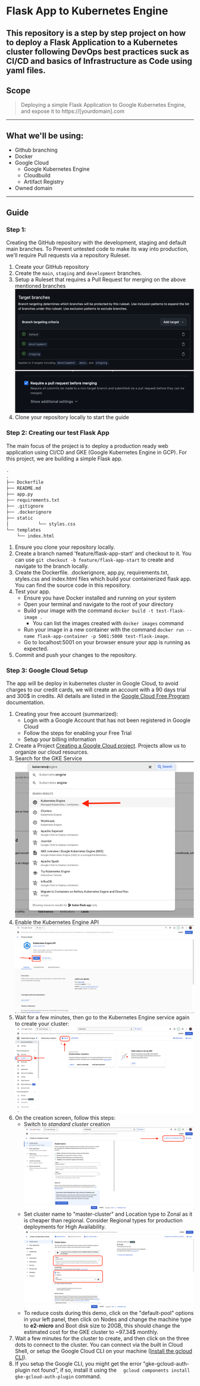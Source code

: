 # Flask App to Kubernetes Engine
This repository is a step by step project on how to deploy a Flask Application to a Kubernetes cluster following DevOps 
best practices suck as CI/CD and basics of Infrastructure as Code using yaml files. 
---
## Scope
> Deploying a simple Flask Application to Google Kubernetes Engine, and expose it to https://[yourdomain].com
---
## What we'll be using:
* Github branching
* Docker
* Google Cloud
  * Google Kubernetes Engine
  * Cloudbuild
  * Artifact Registry
* Owned domain
---
## Guide

### Step 1:
Creating the GitHub repository with the development, staging and default main branches. To Prevent untested code to make its way into production, we'll require Pull requests via a repository Ruleset.

1. Create your GitHub repository
2. Create the `main`, `staging` and `development` branches.
3. Setup a Ruleset that requires a Pull Request for merging on the above mentioned branches ![PR Branches](assets/images/pr_branches.png) ![Require Pull Requests](assets/images/pr_required.png)
4. Clone your repository locally to start the guide

### Step 2: Creating our test Flask App
The main focus of the project is to deploy a production ready web application using CI/CD and GKE (Google Kubernetes Engine in GCP). For this project, we are building a simple Flask app.
```
.
.
├── Dockerfile
├── README.md
├── app.py
├── requirements.txt
├── .gitignore
├── .dockerignore
├── static
│           └── styles.css
└── templates
    └── index.html
```

1. Ensure you clone your repository locally.
2. Create a branch named 'feature/flask-app-start' and checkout to it. You can use `git checkout -b feature/flask-app-start` to create and navigate to the branch locally.
2. Create the Dockerfile. .dockerignore, app.py, requirements.txt, styles.css and index.html files which build your containerized flask app. You can find the source code in this repository.
3. Test your app.
   - Ensure you have Docker installed and running on your system
   - Open your terminal and navigate to the root of your directory
   - Build your image with the command `docker build -t test-flask-image .`
     - You can list the images created with `docker images` command
   - Run your image in a new container with the command `docker run --name flask-app-container -p 5001:5000 test-flask-image`.
   - Go to localhost:5001 on your browser ensure your app is running as expected.
10. Commit and push your changes to the repository.

### Step 3: Google Cloud Setup
The app will be deploy in kubernetes cluster in Google Cloud, to avoid charges to our credit cards, we will create an account with a 90 days trial and 300$ in credits.
All details are listed in the [Google Cloud Free Program](https://cloud.google.com/free/docs/free-cloud-features) documentation.
1. Creating your free account (summarized):
   - Login with a Google Account that has not been registered in Google Cloud
   - Follow the steps for enabling your Free Trial
   - Setup your billing information
5. Create a Project [Creating a Google Cloud project](https://developers.google.com/workspace/guides/create-project). Projects allow us to organize our cloud resources.
6. Search for the GKE Service ![GKE Search](assets/images/gke_search.png)
7. Enable the Kubernetes Engine API ![GKE Enable](assets/images/gke_enable.png)
8. Wait for a few minutes, then go to the Kubernetes Engine service again to create your cluster: ![Create cluster](assets/images/cluster_create.png)
9. On the creation screen, follow this steps:
   - Switch to *standard cluster* creation ![Switching to standard creation](assets/images/cluster-standard.png)
   - Set cluster name to "master-cluster" and Location type to Zonal as it is cheaper than regional. Consider Regional types for production deployments for High Availability. ![cluster setting](assets/images/cluster-settings.png)
   - To reduce costs during this demo, click on the "default-pool" options in your left panel, then click on Nodes and change the machine type to **e2-micro** and Boot disk size to 20GB, this should change the estimated cost for the GKE cluster to ~97.34$ monthly.
10. Wait a few minutes for the cluster to create, and then click on the three dots to connect to the cluster. You can connect via the built in Cloud Shell, or setup the Google Cloud CLI on your machine ([Install the gcloud CLI](https://cloud.google.com/sdk/docs/install)).
11. If you setup the Google CLI, you might get the error "gke-gcloud-auth-plugin not found", if so, install it using the `  gcloud components install gke-gcloud-auth-plugin` command.

